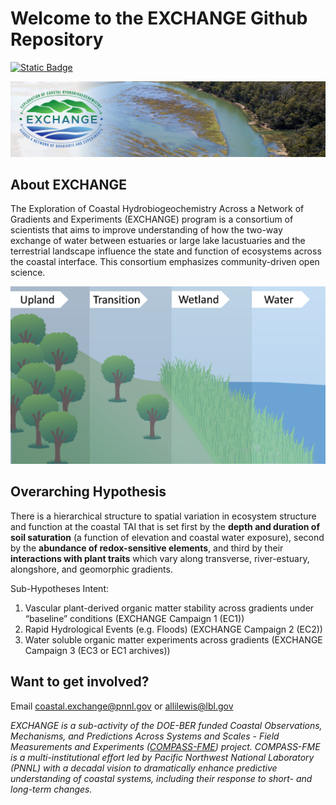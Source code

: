 # Welcome to the EXCHANGE Github Repository

<!-- badges: start -->
[![Static Badge](https://img.shields.io/badge/any_text-EC1_Data-31B2BB?label=ESS-DIVE)](https://doi.org/10.15485/1960313)
<!-- badges: end -->

![](https://github.com/COMPASS-DOE/EXCHANGE/blob/main/Photos/exchange_cover_banner.jpg)

## About EXCHANGE
The Exploration of Coastal Hydrobiogeochemistry Across a Network of Gradients and Experiments (EXCHANGE) program is a consortium of scientists that aims to improve understanding of how the two-way exchange of water between estuaries or large lake lacustuaries and the terrestrial landscape influence the state and function of ecosystems across the coastal interface. This consortium emphasizes community-driven open science.

<img src="https://github.com/COMPASS-DOE/EXCHANGE/blob/main/Photos/exchange%20transect.jpg" width="600">

## Overarching Hypothesis
There is a hierarchical structure to spatial variation in ecosystem structure and function at the coastal TAI that is set first by the **depth and duration of soil saturation** (a function of elevation and coastal water exposure), second by the **abundance of redox-sensitive elements**, and third by their **interactions with plant traits** which vary along transverse, river-estuary, alongshore, and geomorphic gradients.


Sub-Hypotheses Intent:
1. Vascular plant-derived organic matter stability across gradients under “baseline” conditions (EXCHANGE Campaign 1 (EC1))
2. Rapid Hydrological Events (e.g. Floods) (EXCHANGE Campaign 2 (EC2))
3. Water soluble organic matter experiments across gradients (EXCHANGE Campaign 3 (EC3 or EC1 archives))

## Want to get involved?
Email coastal.exchange@pnnl.gov or allilewis@lbl.gov

_EXCHANGE is a sub-activity of the DOE-BER funded Coastal Observations, Mechanisms, and Predictions Across Systems and Scales - Field Measurements and Experiments ([COMPASS-FME](https://compass.pnnl.gov/FME/COMPASSFME)) project. COMPASS-FME  is a multi-institutional effort led by Pacific Northwest National Laboratory (PNNL) with a decadal vision to dramatically enhance predictive understanding of coastal systems, including their response to short- and long-term changes._
